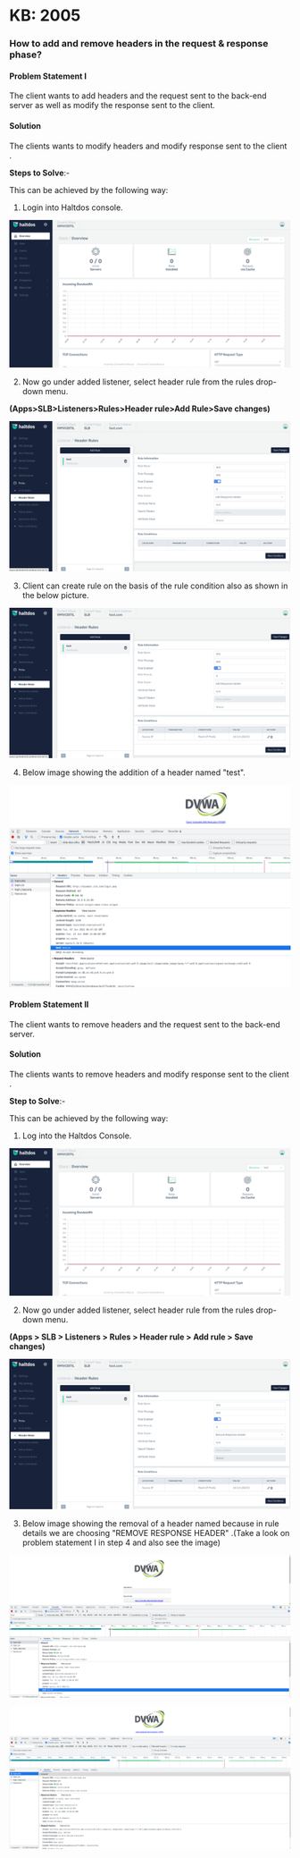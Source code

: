 # KB: 2005

### **How to add and remove headers in the request & response phase?**

#### **Problem Statement I**

The client wants to add headers and the request sent to the back-end server as well as modify the response sent to the client.

#### **Solution**

The clients wants to modify headers and modify response sent to the client .

**Steps to Solve**:-

This can be achieved by the following way:

1. Login into Haltdos console.

![header](/img/adc/v7/kb/overview_kb_2005_1.png)

2. Now go under added listener, select header rule from the rules drop-down menu.

**(Apps>SLB>Listeners>Rules>Header rule>Add Rule>Save changes)**

![header](/img/adc/v7/kb/header_rule_kb_2005_2.png)

3. Client can create rule on the basis of the rule condition also as shown in the below picture.

![header](/img/adc/v7/kb/header_rule_kb_2005_3.png)

4. Below image showing the addition of a header named "test".

![header](/img/adc/v6/kb/adc6.4.png)

#### **Problem Statement II**

The client wants to remove headers and the request sent to the back-end server. 

#### **Solution**

The clients wants to remove headers and modify response sent to the client .

**Step to Solve**:-

This can be achieved by the following way:

1. Log into the Haltdos Console.

![header](/img/adc/v7/kb/overview_kb_2005_1.png)

2. Now go under added listener, select header rule from the rules drop-down menu.

**(Apps > SLB > Listeners > Rules > Header rule > Add rule > Save changes)**

![header](/img/adc/v7/kb/header_rule_kb_2005_4.png)

3. Below image showing the removal of a header named because in rule details we are choosing "REMOVE RESPONSE HEADER" .(Take a look on problem statement I in step 4 and also see the image)

![header](/img/adc/v6/kb/adc6.7.png)

![header](/img/adc/v6/kb/adc6.8.png)
